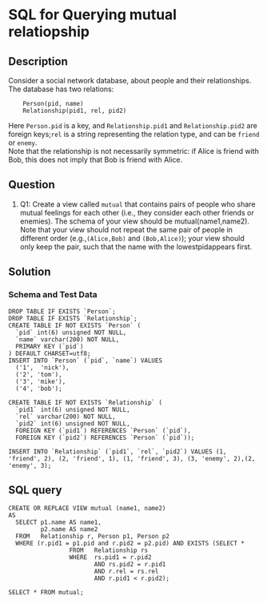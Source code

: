 # SQL for Querying mutual relatiopship

## Description
Consider a social network database, about people and their relationships.  The database has two relations:

```
	Person(pid, name)
	Relationship(pid1, rel, pid2)
```

Here `Person.pid` is a key, and `Relationship.pid1` and `Relationship.pid2` are foreign keys;`rel` is a string representing the relation type, and can be `friend` or `enemy`.  
Note that the relationship is not necessarily symmetric:  if Alice is friend with Bob, this does not imply that Bob is friend with Alice.

## Question
>
1. Q1: Create a view called `mutual` that contains pairs of people who share mutual feelings for each other (i.e., they consider each other friends or enemies). 
The schema of your view should be mutual(name1,name2). Note that your view should not repeat the same pair of people in different order (e.g.,`(Alice,Bob)` and `(Bob,Alice)`); 
your view should only keep the pair, such that the name with the lowestpidappears first.

## Solution

### Schema and Test Data
```
DROP TABLE IF EXISTS `Person`;
DROP TABLE IF EXISTS `Relationship`;
CREATE TABLE IF NOT EXISTS `Person` (
  `pid` int(6) unsigned NOT NULL,
  `name` varchar(200) NOT NULL,
  PRIMARY KEY (`pid`)
) DEFAULT CHARSET=utf8;
INSERT INTO `Person` (`pid`, `name`) VALUES
  ('1',  'nick'),
  ('2', 'tom'),
  ('3', 'mike'),
  ('4', 'bob');

CREATE TABLE IF NOT EXISTS `Relationship` (
  `pid1` int(6) unsigned NOT NULL,
  `rel` varchar(200) NOT NULL,
  `pid2` int(6) unsigned NOT NULL,
  FOREIGN KEY (`pid1`) REFERENCES `Person` (`pid`),
  FOREIGN KEY (`pid2`) REFERENCES `Person` (`pid`));

INSERT INTO `Relationship` (`pid1`, `rel`, `pid2`) VALUES (1, 'friend', 2), (2, 'friend', 1), (1, 'friend', 3), (3, 'enemy', 2),(2, 'enemy', 3); 
```

## SQL query
```
CREATE OR REPLACE VIEW mutual (name1, name2)
AS
  SELECT p1.name AS name1,
         p2.name AS name2
  FROM   Relationship r, Person p1, Person p2
  WHERE (r.pid1 = p1.pid and r.pid2 = p2.pid) AND EXISTS (SELECT *
                 FROM   Relationship rs
                 WHERE  rs.pid1 = r.pid2
                        AND rs.pid2 = r.pid1
                        AND r.rel = rs.rel
                        AND r.pid1 < r.pid2);

SELECT * FROM mutual;
```
